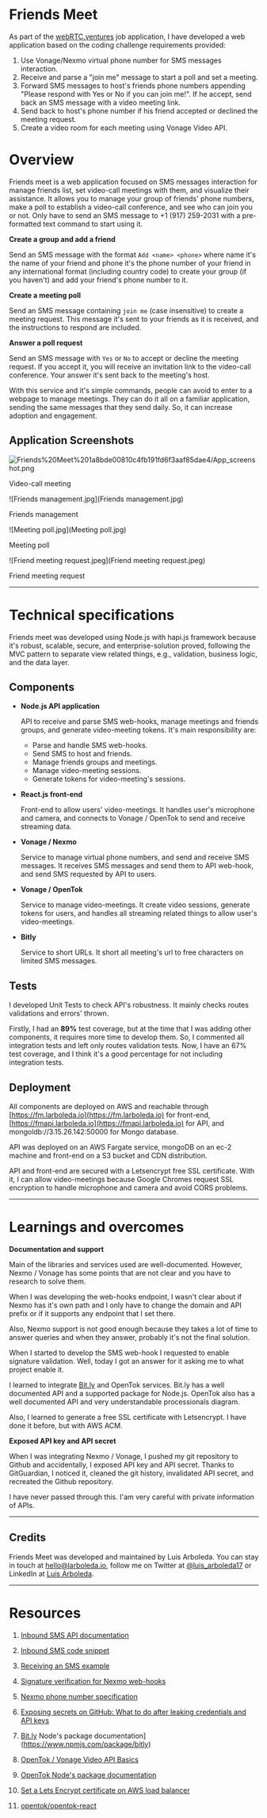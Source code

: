 # Friends Meet

As part of the [webRTC.ventures](http://webrtc.ventures) job application, I have developed a web application based on the coding challenge requirements provided:

1. Use Vonage/Nexmo virtual phone number for SMS messages interaction.
2. Receive and parse a "join me" message to start a poll and set a meeting.
3. Forward SMS messages to host's friends phone numbers appending "Please respond with Yes or No if you can join me!". If he accept, send back an SMS message with a video meeting link.
4. Send back to host's phone number if his friend accepted or declined the meeting request.
5. Create a video room for each meeting using Vonage Video API.

# Overview

Friends meet is a web application focused on SMS messages interaction for manage friends list, set video-call meetings with them, and visualize their assistance. It allows you to manage your group of friends' phone numbers, make a poll to establish a video-call conference, and see who can join you or not. Only have to send an SMS message to +1 (917) 259-2031 with a pre-formatted text command to start using it.

**Create a group and add a friend**

Send an SMS message with the format `Add <name> <phone>` where name it's the name of your friend and phone it's the phone number of your friend in any international format (including country code) to create your group (if you haven't) and add your friend's phone number to it.

**Create a meeting poll**

Send an SMS message containing `join me` (case insensitive) to create a meeting request. This message it's sent to your friends as it is received, and the instructions to respond are included.

**Answer a poll request**

Send an SMS message with `Yes` or `No` to accept or decline the meeting request. If you accept it, you will receive an invitation link to the video-call conference. Your answer it's sent back to the meeting's host.

With this service and it's simple commands, people can avoid to enter to a webpage to manage meetings. They can do it all on a familiar application, sending the same messages that they send daily. So, it can increase adoption and engagement.

## Application Screenshots

![Friends%20Meet%201a8bde00810c4fb191fd6f3aaf85dae4/App_screenshot.png](Friends%20Meet%201a8bde00810c4fb191fd6f3aaf85dae4/App_screenshot.png)

Video-call meeting

![Friends management.jpg](Friends management.jpg)

Friends management

![Meeting poll.jpg](Meeting poll.jpg)

Meeting poll

![Friend meeting request.jpeg](Friend meeting request.jpeg)

Friend meeting request

---

# Technical specifications

Friends meet was developed using Node.js with hapi.js framework because it's robust, scalable, secure, and enterprise-solution proved, following the MVC pattern to separate view related things, e.g., validation, business logic, and the data layer.

## Components

- **Node.js API application**

    API to receive and parse SMS web-hooks, manage meetings and friends groups, and generate video-meeting tokens. It's main responsibility are:

    - Parse and handle SMS web-hooks.
    - Send SMS to host and friends.
    - Manage friends groups and meetings.
    - Manage video-meeting sessions.
    - Generate tokens for video-meeting's sessions.
- **React.js front-end**

    Front-end to allow users' video-meetings. It handles user's microphone and camera, and connects to Vonage / OpenTok to send and receive streaming data.

- **Vonage / Nexmo**

    Service to manage virtual phone numbers, and send and receive SMS messages. It receives SMS messages and send them to API web-hook, and send SMS requested by API to users.

- **Vonage / OpenTok**

    Service to manage video-meetings. It create video sessions, generate tokens for users, and handles all streaming related things to allow user's video-meetings.

- **Bitly**

    Service to short URLs. It short all meeting's url to free characters on limited SMS messages.

## Tests

I developed Unit Tests to check API's robustness. It mainly checks routes validations and errors' thrown.

Firstly, I had an **89%** test coverage, but at the time that I was adding other components, it requires more time to develop them. So, I commented all integration tests and left only routes validation tests. Now, I have an 67% test coverage, and I think it's a good percentage for not including integration tests.

## Deployment

All components are deployed on AWS and reachable through [https://fm.larboleda.io](https://fm.larboleda.io) for front-end, [https://fmapi.larboleda.io](https://fmapi.larboleda.io) for API, and mongoldb://3.15.26.142:50000 for Mongo database.

API was deployed on an AWS Fargate service, mongoDB on an ec-2 machine and front-end on a S3 bucket and CDN distribution.

API and front-end are secured with a Letsencrypt free SSL certificate. With it, I can allow video-meetings because Google Chromes request SSL encryption to handle microphone and camera and avoid CORS problems. 

---

# Learnings and overcomes

**Documentation and support**

Main of the libraries and services used are well-documented. However, Nexmo / Vonage has some points that are not clear and you have to research to solve them.

When I was developing the web-hooks endpoint, I wasn't clear about if Nexmo has it's own path and I only have to change the domain and API prefix or if it supports any endpoint that I set there.

Also, Nexmo support is not good enough because they takes a lot of time to answer queries and when they answer, probably it's not the final solution.

When I started to develop the SMS web-hook I requested to enable signature validation. Well, today I got an answer for it asking me to what project enable it.

I learned to integrate [Bit.ly](http://bit.ly) and OpenTok services. Bit.ly has a well documented API and a supported package for Node.js. OpenTok also has a well documented API and very understandable processionals diagram.

Also, I learned to generate a free SSL certificate with Letsencrypt. I have done it before, but with AWS ACM.

**Exposed API key and API secret**

When I was integrating Nexmo / Vonage, I pushed my git repository to Github and accidentally, I exposed API key and API secret. Thanks to GitGuardian, I noticed it, cleaned the git history, invalidated API secret, and recreated the Github repository.

I have never passed through this. I'am very careful with private information of APIs.

---

## **Credits**

Friends Meet was developed and maintained by Luis Arboleda. You can stay in touch at [hello@larboleda.io](mailto://hello@larboleda.io), follow me on Twitter at [@luis_arboleda17](https://twitter.com/luis_arboleda17) or LinkedIn at [Luis Arboleda](https://www.linkedin.com/in/luis-arboleda/).

---

# Resources

1. [Inbound SMS API documentation](https://developer.nexmo.com/api/sms#inbound-sms)

2. [Inbound SMS code snippet](https://developer.nexmo.com/messages/code-snippets/inbound-message)

3. [Receiving an SMS example](https://developer.nexmo.com/messaging/sms/code-snippets/receiving-an-sms)

4. [Signature verification for Nexmo web-hooks](https://developer.nexmo.com/messages/concepts/signed-webhooks)

5. [Nexmo phone number specification](https://developer.nexmo.com/messaging/sms/guides/country-specific-features#country-specific-features)

6. [Exposing secrets on GitHub: What to do after leaking credentials and API keys](https://blog.gitguardian.com/leaking-secrets-on-github-what-to-do/)

7. [Bit.ly](http://bit.ly) Node's package documentation](https://www.npmjs.com/package/bitly)

8. [OpenTok / Vonage Video API Basics](https://tokbox.com/developer/guides/basics/)

9. [OpenTok Node's package documentation](https://github.com/opentok/opentok-react#otsession-component)

10. [Set a Lets Encrypt certificate on AWS load balancer](https://blog.alejandrocelaya.com/2016/08/16/setup-a-lets-encrypt-certificate-in-a-aws-elastic-load-balancer/)

11. [opentok/opentok-react](https://github.com/opentok/opentok-react/blob/master/src/OTPublisher.js#L115)

